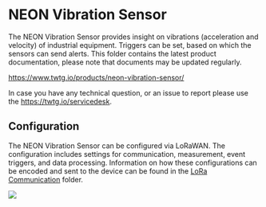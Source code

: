 # NEON Vibration Sensor

The NEON Vibration Sensor provides insight on vibrations (acceleration and velocity) of industrial equipment.
Triggers can be set, based on which the sensors can send alerts.
This folder contains the latest product documentation, please note that documents may be updated regularly.

https://www.twtg.io/products/neon-vibration-sensor/

In case you have any technical question, or an issue to report please use the https://twtg.io/servicedesk.

## Configuration

The NEON Vibration Sensor can be configured via LoRaWAN.
The configuration includes settings for communication, measurement, event triggers, and data processing.
Information on how these configurations can be encoded and sent to the device can be found in the [LoRa Communication](LoRa%20Communication) folder.

![](../.resources/vb.jpg)

